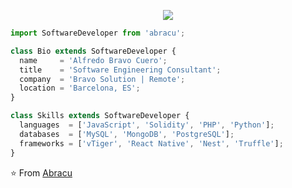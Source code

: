 <p align="center" width="100%">
  <img src="https://ccoingossip.com/wp-content/uploads/2020/08/Ethereum-development.jpg" />
</p>

```js
import SoftwareDeveloper from 'abracu';

class Bio extends SoftwareDeveloper {
  name     = 'Alfredo Bravo Cuero';
  title    = 'Software Engineering Consultant';
  company  = 'Bravo Solution | Remote';
  location = 'Barcelona, ES';
}

class Skills extends SoftwareDeveloper {
  languages  = ['JavaScript', 'Solidity', 'PHP', 'Python'];
  databases  = ['MySQL', 'MongoDB', 'PostgreSQL'];
  frameworks = ['vTiger', 'React Native', 'Nest', 'Truffle'];
}
```

⭐️ From [Abracu](https://github.com/abracu)
